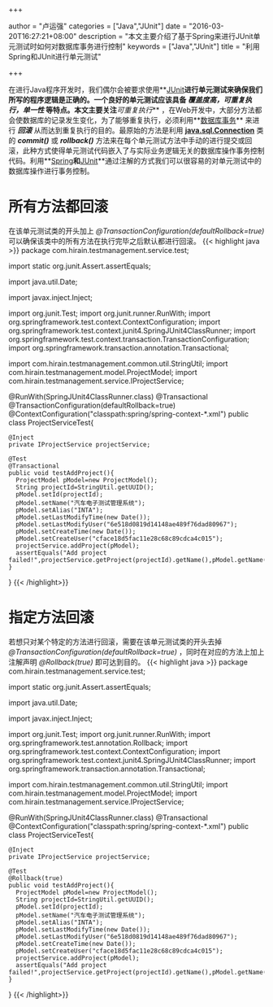 +++

author = "卢运强"
categories = ["Java","JUnit"]
date = "2016-03-20T16:27:21+08:00"
description = "本文主要介绍了基于Spring来进行JUnit单元测试时如何对数据库事务进行控制"
keywords = ["Java","JUnit"]
title = "利用Spring和JUnit进行单元测试"

+++

在进行Java程序开发时，我们偶尔会被要求使用**[JUnit](http://junit.org/)**进行单元测试来确保我们所写的程序逻辑是正确的。一个良好的单元测试应该具备 ***覆盖度高，可重复执行，单一性*** 等特点。本文主要关注***可重复执行*** ，在Web开发中，大部分方法都会使数据库的记录发生变化，为了能够重复执行，必须利用**[数据库事务](https://zh.wikipedia.org/wiki/%E6%95%B0%E6%8D%AE%E5%BA%93%E4%BA%8B%E5%8A%A1)** 来进行 ***回滚*** 从而达到重复执行的目的。最原始的方法是利用 **[java.sql.Connection](https://docs.oracle.com/javase/7/docs/api/java/sql/Connection.html)** 类的 ***commit()*** 或 ***rollback()*** 方法来在每个单元测试方法中手动的进行提交或回滚，此种方式使得单元测试代码嵌入了与实际业务逻辑无关的数据库操作事务控制代码。利用**[Spring](https://spring.io/)**和**[JUnit](http://junit.org/)**通过注解的方式我们可以很容易的对单元测试中的数据库操作进行事务控制。
<!--more-->

# 所有方法都回滚
在该单元测试类的开头加上 *@TransactionConfiguration(defaultRollback=true)* 可以确保该类中的所有方法在执行完毕之后默认都进行回滚。
{{< highlight java >}}
package com.hirain.testmanagement.service.test;
 
import static org.junit.Assert.assertEquals;
 
import java.util.Date;
 
import javax.inject.Inject;
 
import org.junit.Test;
import org.junit.runner.RunWith;
import org.springframework.test.context.ContextConfiguration;
import org.springframework.test.context.junit4.SpringJUnit4ClassRunner;
import org.springframework.test.context.transaction.TransactionConfiguration;
import org.springframework.transaction.annotation.Transactional;
 
import com.hirain.testmanagement.common.util.StringUtil;
import com.hirain.testmanagement.model.ProjectModel;
import com.hirain.testmanagement.service.IProjectService;
 
@RunWith(SpringJUnit4ClassRunner.class)
@Transactional
@TransactionConfiguration(defaultRollback=true)
@ContextConfiguration("classpath:spring/spring-context-*.xml")
public class ProjectServiceTest{
 
	@Inject
	private IProjectService projectService;
	   
	@Test
	@Transactional
	public void testAddProject(){
	  ProjectModel pModel=new ProjectModel();
	  String projectId=StringUtil.getUUID();
	  pModel.setId(projectId);
	  pModel.setName("汽车电子测试管理系统");
	  pModel.setAlias("INTA");
	  pModel.setLastModifyTime(new Date());
	  pModel.setLastModifyUser("6e518d0819d14148ae489f76dad80967");
	  pModel.setCreateTime(new Date());
	  pModel.setCreateUser("cface18d5fac11e28c68c89cdca4c015");
	  projectService.addProject(pModel);
	  assertEquals("Add project failed!",projectService.getProject(projectId).getName(),pModel.getName());
	}
 
}
{{< /highlight>}}

# 指定方法回滚
若想只对某个特定的方法进行回滚，需要在该单元测试类的开头去掉 *@TransactionConfiguration(defaultRollback=true)* ，同时在对应的方法上加上注解声明 *@Rollback(true)* 即可达到目的。
{{< highlight java >}}
package com.hirain.testmanagement.service.test;
 
import static org.junit.Assert.assertEquals;
 
import java.util.Date;
 
import javax.inject.Inject;
 
import org.junit.Test;
import org.junit.runner.RunWith;
import org.springframework.test.annotation.Rollback;
import org.springframework.test.context.ContextConfiguration;
import org.springframework.test.context.junit4.SpringJUnit4ClassRunner;
import org.springframework.transaction.annotation.Transactional;
 
import com.hirain.testmanagement.common.util.StringUtil;
import com.hirain.testmanagement.model.ProjectModel;
import com.hirain.testmanagement.service.IProjectService;
 
@RunWith(SpringJUnit4ClassRunner.class)
@Transactional
@ContextConfiguration("classpath:spring/spring-context-*.xml")
public class ProjectServiceTest{
 
	@Inject
	private IProjectService projectService;
	   
	@Test
	@Rollback(true)
	public void testAddProject(){
	  ProjectModel pModel=new ProjectModel();
	  String projectId=StringUtil.getUUID();
	  pModel.setId(projectId);
	  pModel.setName("汽车电子测试管理系统");
	  pModel.setAlias("INTA");
	  pModel.setLastModifyTime(new Date());
	  pModel.setLastModifyUser("6e518d0819d14148ae489f76dad80967");
	  pModel.setCreateTime(new Date());
	  pModel.setCreateUser("cface18d5fac11e28c68c89cdca4c015");
	  projectService.addProject(pModel);
	  assertEquals("Add project failed!",projectService.getProject(projectId).getName(),pModel.getName());
	}
 
}
{{< /highlight>}}
 
 